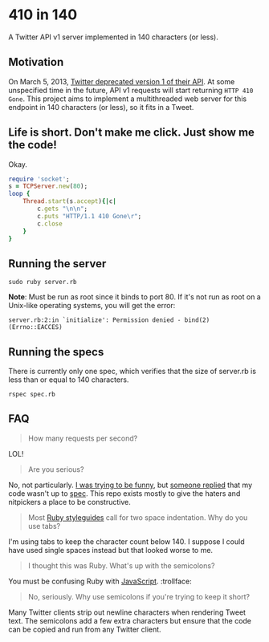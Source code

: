 410 in 140
==========
A Twitter API v1 server implemented in 140 characters (or less).

Motivation
----------
On March 5, 2013, [Twitter deprecated version 1 of their API][sadness]. At some
unspecified time in the future, API v1 requests will start returning `HTTP 410
Gone`. This project aims to implement a multithreaded web server for this
endpoint in 140 characters (or less), so it fits in a Tweet.

[sadness]: https://dev.twitter.com/blog/planning-for-api-v1-retirement

Life is short. Don't make me click. Just show me the code!
----------------------------------------------------------
Okay.

```ruby
require 'socket';
s = TCPServer.new(80);
loop {
	Thread.start(s.accept){|c|
		c.gets "\n\n";
		c.puts "HTTP/1.1 410 Gone\r";
		c.close
	}
}
```

Running the server
------------------
	sudo ruby server.rb

**Note**: Must be run as root since it binds to port 80. If it's not run as
root on a Unix-like operating systems, you will get the error:

	server.rb:2:in `initialize': Permission denied - bind(2) (Errno::EACCES)

Running the specs
-----------------
There is currently only one spec, which verifies that the size of server.rb is
less than or equal to 140 characters.

	rspec spec.rb

FAQ
---
> How many requests per second?

LOL!

> Are you serious?

No, not particularly. [I was trying to be funny][tweet], but [someone
replied][judofyr] that my code wasn't up to [spec][]. This repo exists mostly
to give the haters and nitpickers a place to be constructive.

[tweet]: https://twitter.com/sferik/status/309207114050568192
[judofyr]: https://twitter.com/judofyr/status/309235306547273728
[spec]: http://www.ietf.org/rfc/rfc2616.txt

> Most [Ruby styleguides][styleguide] call for two space indentation. Why do
> you use tabs?

I'm using tabs to keep the character count below 140. I suppose I could have
used single spaces instead but that looked worse to me.

[styleguide]: https://github.com/styleguide/ruby

> I thought this was Ruby. What's up with the semicolons?

You must be confusing Ruby with [JavaScript][]. :trollface:

[javascript]: https://github.com/twitter/bootstrap/issues/3057

> No, seriously. Why use semicolons if you're trying to keep it short?

Many Twitter clients strip out newline characters when rendering Tweet text.
The semicolons add a few extra characters but ensure that the code can be
copied and run from any Twitter client.
